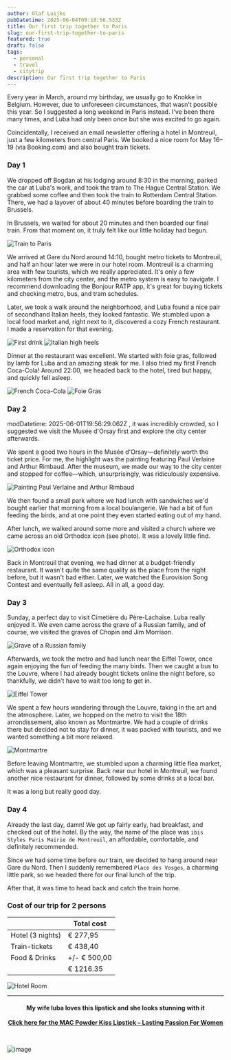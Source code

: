 ```yaml
---
author: Olaf Luijks
pubDatetime: 2025-06-04T09:18:56.533Z
title: Our first trip together to Paris
slug: our-first-trip-together-to-paris
featured: true
draft: false
tags:
  - personal
  - travel
  - citytrip
description: Our first trip together to Paris
---
```


Every year in March, around my birthday, we usually go to Knokke in Belgium. However, due to unforeseen circumstances, that wasn't possible this year. So I suggested a long weekend in Paris instead. I've been there many times, and Luba had only been once but she was excited to go again.

Coincidentally, I received an email newsletter offering a hotel in Montreuil, just a few kilometers from central Paris. We booked a nice room for May 16–19 (via Booking.com) and also bought train tickets.

### Day 1

We dropped off Bogdan at his lodging around 8:30 in the morning, parked the car at Luba's work, and took the tram to The Hague Central Station. We grabbed some coffee and then took the train to Rotterdam Central Station. There, we had a layover of about 40 minutes before boarding the train to Brussels.

In Brussels, we waited for about 20 minutes and then boarded our final train. From that moment on, it truly felt like our little holiday had begun.

![Train to Paris](@/assets/images/paris-2025/train-to-paris.jpg)

We arrived at Gare du Nord around 14:10, bought metro tickets to Montreuil, and half an hour later we were in our hotel room. Montreuil is a charming area with few tourists, which we really appreciated. It's only a few kilometers from the city center, and the metro system is easy to navigate. I recommend downloading the Bonjour RATP app, it's great for buying tickets and checking metro, bus, and tram schedules.

Later, we took a walk around the neighborhood, and Luba found a nice pair of secondhand Italian heels, they looked fantastic. We stumbled upon a local food market and, right next to it, discovered a cozy French restaurant. I made a reservation for that evening.

![First drink](@/assets/images/paris-2025/first-drink.jpg)
![Italian high heels](@/assets/images/paris-2025/high-heels.jpeg)

Dinner at the restaurant was excellent. We started with foie gras, followed by lamb for Luba and an amazing steak for me. I also tried my first French Coca-Cola! Around 22:00, we headed back to the hotel, tired but happy, and quickly fell asleep.

![French Coca-Cola](@/assets/images/paris-2025/french-cola.jpeg)
![Foie Gras](@/assets/images/paris-2025/foi-gras.jpeg)

### Day 2

modDatetime: 2025-06-01T19:56:29.062Z
, it was incredibly crowded, so I suggested we visit the Musée d'Orsay first and explore the city center afterwards.

We spent a good two hours in the Musée d'Orsay—definitely worth the ticket price. For me, the highlight was the painting featuring Paul Verlaine and Arthur Rimbaud. After the museum, we made our way to the city center and stopped for coffee—which, unsurprisingly, was ridiculously expensive.

![Painting Paul Verlaine and Arthur Rimbaud](@/assets/images/paris-2025/painting-verlaine-rimbaud.jpeg)

We then found a small park where we had lunch with sandwiches we'd bought earlier that morning from a local boulangerie. We had a bit of fun feeding the birds, and at one point they even started eating out of my hand.

After lunch, we walked around some more and visited a church where we came across an old Orthodox icon (see photo). It was a lovely little find.

![Orthodox icon](@/assets/images/paris-2025/icon.jpeg)

Back in Montreuil that evening, we had dinner at a budget-friendly restaurant. It wasn't quite the same quality as the place from the night before, but it wasn't bad either. Later, we watched the Eurovision Song Contest and eventually fell asleep. All in all, a good day.

### Day 3

Sunday, a perfect day to visit Cimetière du Père-Lachaise. Luba really enjoyed it. We even came across the grave of a Russian family, and of course, we visited the graves of Chopin and Jim Morrison.

![Grave of a Russian family](@/assets/images/paris-2025/russian-grave.jpeg)

Afterwards, we took the metro and had lunch near the Eiffel Tower, once again enjoying the fun of feeding the many birds. Then we caught a bus to the Louvre, where I had already bought tickets online the night before, so thankfully, we didn’t have to wait too long to get in.

![Eiffel Tower](@/assets/images/paris-2025/selfie.jpeg)

We spent a few hours wandering through the Louvre, taking in the art and the atmosphere. Later, we hopped on the metro to visit the 18th arrondissement, also known as Montmartre. We had a couple of drinks there but decided not to stay for dinner, it was packed with tourists, and we wanted something a bit more relaxed.

![Montmartre](@/assets/images/paris-2025/montmatre.jpeg)

Before leaving Montmartre, we stumbled upon a charming little flea market, which was a pleasant surprise. Back near our hotel in Montreuil, we found another nice restaurant for dinner, followed by some drinks at a local bar.

It was a long but really good day.

### Day 4

Already the last day, damn! We got up fairly early, had breakfast, and checked out of the hotel. By the way, the name of the place was `ibis Styles Paris Mairie de Montreuil`, an affordable, comfortable, and definitely recommended.

Since we had some time before our train, we decided to hang around near Gare du Nord. Then I suddenly remembered `Place des Vosges`, a charming little park, so we headed there for our final lunch of the trip.

After that, it was time to head back and catch the train home.

### Cost of our trip for 2 persons

| &nbsp;           | Total cost   |
| ---------------- | ------------ |
| Hotel (3 nights) | € 277,95     |
| Train-tickets    | € 438,40     |
| Food & Drinks    | +/- € 500,00 |
|                  | € 1216.35    |

![Hotel Room](@/assets/images/paris-2025/hotel-room.jpeg)

---

<h4 style="text-align: center; padding-bottom: 26px;">
My wife luba loves this lipstick and she looks stunning with it<br /><br />
  <a 
    href="https://amzn.to/3Hh5yEz" target="_blank">Click here for the MAC Powder Kiss Lipstick – Lasting Passion For Women
  </a>
</h4>

![image](@/assets/images/mac-lipstick.jpg)
